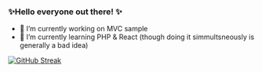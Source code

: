 ### ✨Hello everyone out there! ✨

- 🔭 I’m currently working on MVC sample
- 🌱 I’m currently learning PHP & React (though doing it simmultsneously is generally a bad idea)

[![GitHub Streak](https://streak-stats.demolab.com?user=Nick-Voskoboinikov&theme=dark)](https://git.io/streak-stats)

<!--
**Nick-Voskoboinikov/Nick-Voskoboinikov** is a  _special_  repository because its `README.md` (this file) appears on your GitHub profile.

Here are some ideas to get you started:
- 👯 I’m looking to collaborate on ...
- 🤔 I’m looking for help with ...
- 📫 How to reach me: ...
- 💬 Ask me about ...
- 😄 Pronouns: ...
- ⚡ Fun fact: ...

-->

